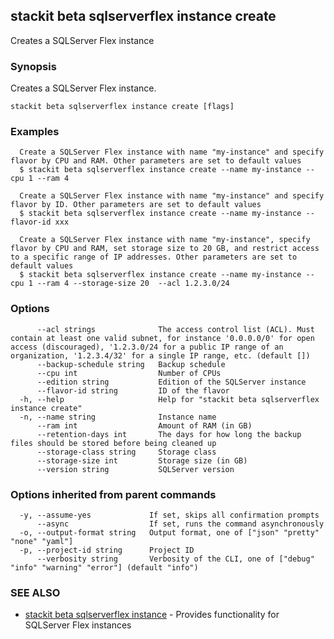 ## stackit beta sqlserverflex instance create

Creates a SQLServer Flex instance

### Synopsis

Creates a SQLServer Flex instance.

```
stackit beta sqlserverflex instance create [flags]
```

### Examples

```
  Create a SQLServer Flex instance with name "my-instance" and specify flavor by CPU and RAM. Other parameters are set to default values
  $ stackit beta sqlserverflex instance create --name my-instance --cpu 1 --ram 4

  Create a SQLServer Flex instance with name "my-instance" and specify flavor by ID. Other parameters are set to default values
  $ stackit beta sqlserverflex instance create --name my-instance --flavor-id xxx

  Create a SQLServer Flex instance with name "my-instance", specify flavor by CPU and RAM, set storage size to 20 GB, and restrict access to a specific range of IP addresses. Other parameters are set to default values
  $ stackit beta sqlserverflex instance create --name my-instance --cpu 1 --ram 4 --storage-size 20  --acl 1.2.3.0/24
```

### Options

```
      --acl strings              The access control list (ACL). Must contain at least one valid subnet, for instance '0.0.0.0/0' for open access (discouraged), '1.2.3.0/24 for a public IP range of an organization, '1.2.3.4/32' for a single IP range, etc. (default [])
      --backup-schedule string   Backup schedule
      --cpu int                  Number of CPUs
      --edition string           Edition of the SQLServer instance
      --flavor-id string         ID of the flavor
  -h, --help                     Help for "stackit beta sqlserverflex instance create"
  -n, --name string              Instance name
      --ram int                  Amount of RAM (in GB)
      --retention-days int       The days for how long the backup files should be stored before being cleaned up
      --storage-class string     Storage class
      --storage-size int         Storage size (in GB)
      --version string           SQLServer version
```

### Options inherited from parent commands

```
  -y, --assume-yes             If set, skips all confirmation prompts
      --async                  If set, runs the command asynchronously
  -o, --output-format string   Output format, one of ["json" "pretty" "none" "yaml"]
  -p, --project-id string      Project ID
      --verbosity string       Verbosity of the CLI, one of ["debug" "info" "warning" "error"] (default "info")
```

### SEE ALSO

* [stackit beta sqlserverflex instance](./stackit_beta_sqlserverflex_instance.md)	 - Provides functionality for SQLServer Flex instances

